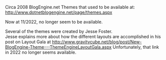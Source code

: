 Circa 2008 BlogEngine.net Themes that used to be available at: 
http://www.dotnetblogengine.net/page/themes.aspx

Now at 11/2022, no longer seem to be available.

Several of the themes were created by Jesse Foster.  
Jesse explains more about how the different layouts are accomplished in his post on Layout Gala at http://www.gravitycube.net/blog/post/New-BlogEngine-Theme---ThemeEngineLayoutGala.aspx
Unfortunately, that link in 2022 no longer seems available.